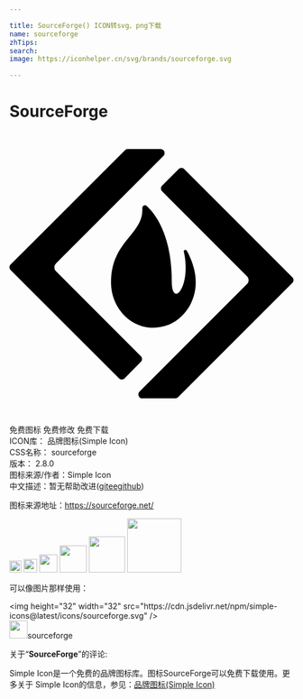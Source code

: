 ```yaml
---

title: SourceForge() ICON转svg、png下载
name: sourceforge
zhTips: 
search: 
image: https://iconhelper.cn/svg/brands/sourceforge.svg

---
```


# SourceForge  <small style="font-size: 60%;font-weight: 100"></small>

<div id="svg" class="svg-wrap">
<svg role="img" xmlns="http://www.w3.org/2000/svg" viewBox="0 0 24 24"><title>SourceForge icon</title><path d="M9.998 1.4648c-.088 0-.1761.0395-.2402.1036L.1016 11.2148c-.1361.1281-.1361.3444 0 .4805l9.1523 9.1348c.064.072.1522.1054.2402.1054.0881 0 .1743-.0414.2383-.1054l1.3692-1.3848c.136-.128.136-.3444 0-.4805l-7.172-7.1738a.4682.4682 0 010-.664l9.0782-9.0782c.1201-.12.1123-.2728.0723-.377-.04-.096-.1444-.207-.3125-.207H9.998zm4.5313 1.5918c-.088 0-.1762.0415-.2402.1055l-1.3926 1.3926c-.1361.128-.1361.3444 0 .4805l7.1719 7.1816c.088.088.1367.208.1367.3281 0 .1201-.0487.24-.1367.3281l-9.0782 9.0782c-.12.12-.1123.2728-.0722.377.04.096.1443.207.3125.207v-.0079H14c.088 0 .1762-.0316.2402-.0957l9.6563-9.6543c.072-.064.1035-.1521.1035-.2402 0-.088-.0395-.1762-.1035-.2402l-9.127-9.1348c-.064-.072-.1521-.1055-.2402-.1055zM11.4336 6.213c-.1125.005-.2164.1007-.211.2383.1442 2.2176-2.6425 2.7635-2.6425 6.246v.0235c0 2.1216 1.6026 3.8418 3.58 3.8418 1.9775 0 3.5782-1.7202 3.5782-3.8418v-.0234c0-.9848-.3679-1.9225-.7442-2.627-.072-.136-.2896-.087-.2656.041.6725 2.9943-1.0156 4.8507-1.0156 2.545 0-3.931-1.3943-5.7162-2.1309-6.3887a.2072.2072 0 00-.1484-.0547Z"/></svg>
</div>
<detail full-name='sourceforge'></detail>

<div class="detail-page">
<p>
<span><span class="badge-success badge">免费图标</span> <span class="badge-success badge">免费修改</span>  <span class="badge-success badge">免费下载</span> </span>
<br/>
<span>
ICON库：
<span class="badge-secondary badge">品牌图标(Simple Icon)</span> 
</span>
<br/>
<span>
CSS名称：
<span class="badge-secondary badge">sourceforge</span> 
</span>

<br/>
<span>
版本：
<span class="badge-secondary badge">2.8.0</span> 
</span>
<br/>
<span>图标来源/作者：<span class="badge-light badge">Simple Icon</span></span> 
<br/>
<span class="zh-detail">中文描述：暂无<span class="help-link"><span>帮助改进</span>(<a href="https://gitee.com/liuwave/icon-helper/edit/master/json/brands/sourceforge.json" target="_blank" rel="noopener noreferrer">gitee</a><a href="https://github.com/liuwave/icon-helper/edit/master/json/brands/sourceforge.json" target="_blank" rel="noopener noreferrer">github</a></span>)</span><br/>
</p>
</div><div class="description description alert alert-light"><p>图标来源地址：<a href="https://sourceforge.net/" target="_blank" rel="noopener noreferrer">https://sourceforge.net/</a></p></div>
<div class="alert alert-dark">
<img height="21" width="21" src="https://cdn.jsdelivr.net/npm/simple-icons@latest/icons/sourceforge.svg" />
<img height="24" width="24" src="https://cdn.jsdelivr.net/npm/simple-icons@latest/icons/sourceforge.svg" />
<img height="32" width="32" src="https://cdn.jsdelivr.net/npm/simple-icons@latest/icons/sourceforge.svg" />
<img height="48" width="48" src="https://cdn.jsdelivr.net/npm/simple-icons@latest/icons/sourceforge.svg" />
<img height="64" width="64" src="https://cdn.jsdelivr.net/npm/simple-icons@latest/icons/sourceforge.svg" />
<img height="96" width="96" src="https://cdn.jsdelivr.net/npm/simple-icons@latest/icons/sourceforge.svg" />

</div>
<div>
  <p>可以像图片那样使用：    
  </p>
  <div class="alert alert-primary" style="font-size: 14px">
    &lt;img height="32" width="32" src="https://cdn.jsdelivr.net/npm/simple-icons@latest/icons/sourceforge.svg" /&gt;
    <copy-btn content='<img height="32" width="32" src="https://cdn.jsdelivr.net/npm/simple-icons@latest/icons/sourceforge.svg" />'></copy-btn>
  </div>
  <div class="alert alert-secondary">
    <img height="32" width="32" src="https://cdn.jsdelivr.net/npm/simple-icons@latest/icons/sourceforge.svg" />sourceforge
    <copy-btn content="sourceforge" btn-title="复制图标名称"></copy-btn>
  </div>
</div>
<div class="icon-detail__container">
<p>关于“<b>SourceForge</b>”的评论:</p>
</div>
<Vssue title="关于“SourceForge”的评论" />
<div><p>Simple Icon是一个免费的品牌图标库。图标SourceForge可以免费下载使用。更多关于  Simple Icon的信息，参见：<a target="_blank" href="https://iconhelper.cn/brands.html">品牌图标(Simple Icon)</a>
</p></div>
